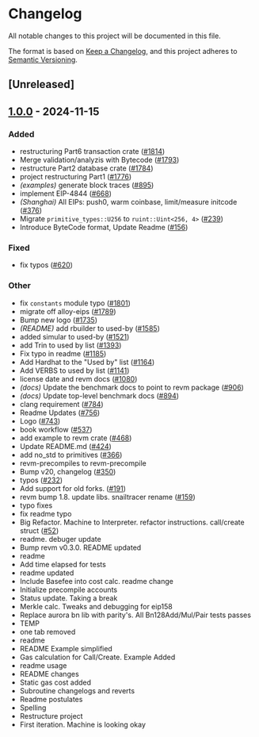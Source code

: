 # Changelog

All notable changes to this project will be documented in this file.

The format is based on [Keep a Changelog](https://keepachangelog.com/en/1.0.0/),
and this project adheres to [Semantic Versioning](https://semver.org/spec/v2.0.0.html).

## [Unreleased]

## [1.0.0](https://github.com/bsh98/revm/releases/tag/revm-specification-v1.0.0) - 2024-11-15

### Added

- restructuring Part6 transaction crate ([#1814](https://github.com/bsh98/revm/pull/1814))
- Merge validation/analyzis with Bytecode ([#1793](https://github.com/bsh98/revm/pull/1793))
- restructure Part2 database crate ([#1784](https://github.com/bsh98/revm/pull/1784))
- project restructuring Part1 ([#1776](https://github.com/bsh98/revm/pull/1776))
- *(examples)* generate block traces ([#895](https://github.com/bsh98/revm/pull/895))
- implement EIP-4844 ([#668](https://github.com/bsh98/revm/pull/668))
- *(Shanghai)* All EIPs: push0, warm coinbase, limit/measure initcode ([#376](https://github.com/bsh98/revm/pull/376))
- Migrate `primitive_types::U256` to `ruint::Uint<256, 4>` ([#239](https://github.com/bsh98/revm/pull/239))
- Introduce ByteCode format, Update Readme ([#156](https://github.com/bsh98/revm/pull/156))

### Fixed

- fix typos ([#620](https://github.com/bsh98/revm/pull/620))

### Other

- fix `constants` module typo ([#1801](https://github.com/bsh98/revm/pull/1801))
- migrate off alloy-eips ([#1789](https://github.com/bsh98/revm/pull/1789))
- Bump new logo ([#1735](https://github.com/bsh98/revm/pull/1735))
- *(README)* add rbuilder to used-by ([#1585](https://github.com/bsh98/revm/pull/1585))
- added simular to used-by ([#1521](https://github.com/bsh98/revm/pull/1521))
- add Trin to used by list ([#1393](https://github.com/bsh98/revm/pull/1393))
- Fix typo in readme ([#1185](https://github.com/bsh98/revm/pull/1185))
- Add Hardhat to the "Used by" list ([#1164](https://github.com/bsh98/revm/pull/1164))
- Add VERBS to used by list ([#1141](https://github.com/bsh98/revm/pull/1141))
- license date and revm docs ([#1080](https://github.com/bsh98/revm/pull/1080))
- *(docs)* Update the benchmark docs to point to revm package ([#906](https://github.com/bsh98/revm/pull/906))
- *(docs)* Update top-level benchmark docs ([#894](https://github.com/bsh98/revm/pull/894))
- clang requirement ([#784](https://github.com/bsh98/revm/pull/784))
- Readme Updates ([#756](https://github.com/bsh98/revm/pull/756))
- Logo ([#743](https://github.com/bsh98/revm/pull/743))
- book workflow ([#537](https://github.com/bsh98/revm/pull/537))
- add example to revm crate ([#468](https://github.com/bsh98/revm/pull/468))
- Update README.md ([#424](https://github.com/bsh98/revm/pull/424))
- add no_std to primitives ([#366](https://github.com/bsh98/revm/pull/366))
- revm-precompiles to revm-precompile
- Bump v20, changelog ([#350](https://github.com/bsh98/revm/pull/350))
- typos ([#232](https://github.com/bsh98/revm/pull/232))
- Add support for old forks. ([#191](https://github.com/bsh98/revm/pull/191))
- revm bump 1.8. update libs. snailtracer rename ([#159](https://github.com/bsh98/revm/pull/159))
- typo fixes
- fix readme typo
- Big Refactor. Machine to Interpreter. refactor instructions. call/create struct ([#52](https://github.com/bsh98/revm/pull/52))
- readme. debuger update
- Bump revm v0.3.0. README updated
- readme
- Add time elapsed for tests
- readme updated
- Include Basefee into cost calc. readme change
- Initialize precompile accounts
- Status update. Taking a break
- Merkle calc. Tweaks and debugging for eip158
- Replace aurora bn lib with parity's. All Bn128Add/Mul/Pair tests passes
- TEMP
- one tab removed
- readme
- README Example simplified
- Gas calculation for Call/Create. Example Added
- readme usage
- README changes
- Static gas cost added
- Subroutine changelogs and reverts
- Readme postulates
- Spelling
- Restructure project
- First iteration. Machine is looking okay
